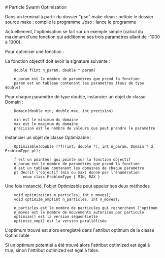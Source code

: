 # Particle Swarm Optimization

Dans un terminal à partir du dossier "pso"
		make clean	: nettoie le dossier source
		make		: compile le programme
		./pso		: lance le programme


Actuellement, l'optimisation se fait sur un exemple simple (calcul du maximum
d'une fonction qui additionne ses trois paramètres allant de -1000 à 1000).

Pour optimiser une fonction :
	
La fonction objectif doit avoir la signature suivante :

		double f(int n_param, double * param)

		n_param est le nombre de paramètres que prend la fonction
		param est un tableau contenant les paramètres (tous de type double)

Pour chaque paramètre de type double, instancier un objet de classe Domain :

		Domain(double min, double max, int precision)

		min est le minimum du domaine
		max est le maximum du domaine
		precision est le nombre de valeurs que peut prendre le paramètre

Instancier un objet de classe Optimizable :

		Optimizable(double (*f)(int, double *), int n_param, Domain * d, ProblemType pt);

		f est un pointeur qui pointe sur la fonction objectif
		n_param est le nombre de paramètres que prend la fonction
		d est un tableau contenant les domaines de chaque paramètre
		pt décrit l'objectif (min ou max) donné par l'énumération
			enum class ProblemType { MIN, MAX }

Une fois instancié, l'objet Optimizable peut appeler ses deux méthodes

		void optimize(int n_particles, int n_moves);
		void optimize_omp(int n_particles, int n_moves);

		n_particles est le nombre de particules qui recherchent l'optimum
		n_moves est le nombre de mouvements autorisés par particule
		optimize() est la version séquentielle
		optimize_omp() est la version parallélisée

L'optimum trouvé est alors enregistré dans l'attribut optimum de la classe Optimizable

Si un optimum potentiel a été trouvé alors l'attribut optimized est égal à true, sinon l'attribut optimized est égal à false.

